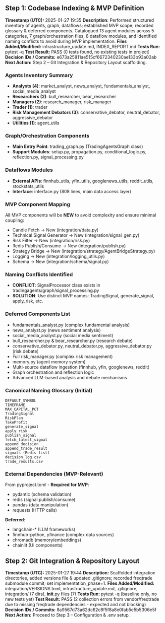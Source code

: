 ## Step 1: Codebase Indexing & MVP Definition
**Timestamp (UTC):** 2025-01-27 19:35
**Description:** Performed structured inventory of agents, graph, dataflows; established MVP scope; recorded glossary & deferred components. Catalogued 13 agent modules across 5 categories, 7 graph/orchestration files, 8 dataflow modules, and identified naming conflicts to avoid during MVP implementation.
**Files Added/Modified:** infrastructure_update.md, INDEX_REPORT.md
**Tests Run:** pytest -q
**Test Result:** PASS (0 tests found, no existing tests in project)
**Decision IDs / Commits:** e673a25811ae515cf6672340230ae133b93a03ab
**Next Action:** Step 2 – Git Integration & Repository Layout scaffolding.

### Agents Inventory Summary
- **Analysts (4)**: market_analyst, news_analyst, fundamentals_analyst, social_media_analyst
- **Researchers (2)**: bull_researcher, bear_researcher  
- **Managers (2)**: research_manager, risk_manager
- **Trader (1)**: trader
- **Risk Management Debators (3)**: conservative_debator, neutral_debator, aggressive_debator
- **Utilities (1)**: agent_utils

### Graph/Orchestration Components
- **Main Entry Point**: trading_graph.py (TradingAgentsGraph class)
- **Support Modules**: setup.py, propagation.py, conditional_logic.py, reflection.py, signal_processing.py

### Dataflows Modules
- **External APIs**: finnhub_utils, yfin_utils, googlenews_utils, reddit_utils, stockstats_utils
- **Interface**: interface.py (808 lines, main data access layer)

### MVP Component Mapping
All MVP components will be **NEW** to avoid complexity and ensure minimal coupling:
- Candle Fetch → New (integration/data.py)
- Technical Signal Generator → New (integration/signal_gen.py) 
- Risk Filter → New (integration/risk.py)
- Redis Publish/Consume → New (integration/publish.py)
- Strategy Bridge → New (integration/strategy/AgentBridgeStrategy.py)
- Logging → New (integration/logging_utils.py)
- Schema → New (integration/schema/signal.py)

### Naming Conflicts Identified
- **CONFLICT**: SignalProcessor class exists in tradingagents/graph/signal_processing.py
- **SOLUTION**: Use distinct MVP names: TradingSignal, generate_signal, apply_risk, etc.

### Deferred Components List
- fundamentals_analyst.py (complex fundamental analysis)
- news_analyst.py (news sentiment analysis)  
- social_media_analyst.py (social media sentiment)
- bull_researcher.py & bear_researcher.py (research debate)
- conservative_debator.py, neutral_debator.py, aggressive_debator.py (risk debate)
- Full risk_manager.py (complex risk management)
- memory.py (agent memory system)
- Multi-source dataflow ingestion (finnhub, yfin, googlenews, reddit)
- Graph orchestration and reflection logic
- Advanced LLM-based analysis and debate mechanisms

### Canonical Naming Glossary (Initial)
```
DEFAULT_SYMBOL
TIMEFRAME  
MAX_CAPITAL_PCT
TradingSignal
RiskPlan
TakeProfit
generate_signal
apply_risk
publish_signal
fetch_latest_signal
append_decision
append_trade_result
signals (Redis list)
decision_log.csv
trade_results.csv
```

### External Dependencies (MVP-Relevant)
From pyproject.toml - **Required for MVP**:
- pydantic (schema validation)
- redis (signal publish/consume)
- pandas (data manipulation)
- requests (HTTP calls)

**Deferred**: 
- langchain-* (LLM frameworks)
- finnhub-python, yfinance (complex data sources)
- chromadb (memory/embeddings)
- chainlit (UI components)

## Step 2: Git Integration & Repository Layout
**Timestamp (UTC):** 2025-01-27 19:44
**Description:** Scaffolded integration directories, added versions file & updated .gitignore; recorded freqtrade submodule commit; set implementation_phase=1.
**Files Added/Modified:** integration/VERSIONS.toml, infrastructure_update.md, .gitignore, integration/ (7 dirs), __init__.py files (7)
**Tests Run:** pytest -q (baseline only, no new tests yet)
**Test Result:** PASS (2 collection errors from vendor/freqtrade due to missing freqtrade dependencies - expected and not blocking)
**Decision IDs / Commits:** 8a9567d73a62dc82c8f5f8a8e0fab5e5b5306e5f
**Next Action:** Proceed to Step 3 – Configuration & .env setup. 